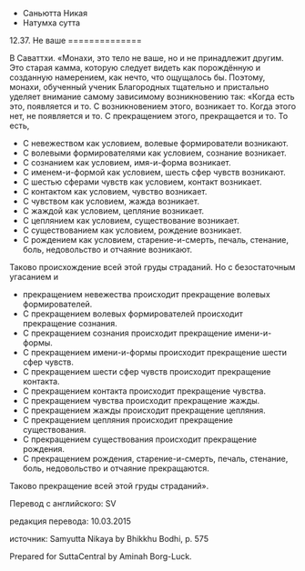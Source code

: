 









* Саньютта Никая
* Натумха сутта


12\.37\. Не ваше
\=\=\=\=\=\=\=\=\=\=\=\=\=\=



В Саваттхи\. «Монахи, это тело не ваше, но и не принадлежит другим\. Это старая камма, которую следует видеть как порождённую и созданную намерением, как нечто, что ощущалось бы\. Поэтому, монахи, обученный ученик Благородных тщательно и пристально уделяет внимание самому зависимому возникновению так: «Когда есть это, появляется и то\. С возникновением этого, возникает то\. Когда этого нет, не появляется и то\. С прекращением этого, прекращается и то\. То есть,


* С невежеством как условием, волевые формирователи возникают\.
* С волевыми формирователями как условием, сознание возникает\.
* С сознанием как условием, имя\-и\-форма возникает\.
* С именем\-и\-формой как условием, шесть сфер чувств возникают\.
* С шестью сферами чувств как условием, контакт возникает\.
* С контактом как условием, чувство возникает\.
* С чувством как условием, жажда возникает\.
* С жаждой как условием, цепляние возникает\.
* С цеплянием как условием, существование возникает\.
* С существованием как условием, рождение возникает\.
* С рождением как условием, старение\-и\-смерть, печаль, стенание, боль, недовольство и отчаяние возникают\.


Таково происхождение всей этой груды страданий\. Но с безостаточным угасанием и


* прекращением невежества происходит прекращение волевых формирователей\.
* С прекращением волевых формирователей происходит прекращение сознания\.
* С прекращением сознания происходит прекращение имени\-и\-формы\.
* С прекращением имени\-и\-формы происходит прекращение шести сфер чувств\.
* С прекращением шести сфер чувств происходит прекращение контакта\.
* С прекращением контакта происходит прекращение чувства\.
* С прекращением чувства происходит прекращение жажды\.
* С прекращением жажды происходит прекращение цепляния\.
* С прекращением цепляния происходит прекращение существования\.
* С прекращением существования происходит прекращение рождения\.
* С прекращением рождения, старение\-и\-смерть, печаль, стенание, боль, недовольство и отчаяние прекращаются\.


Таково прекращение всей этой груды страданий»\.



Перевод с английского: SV


редакция перевода: 10\.03\.2015


источник: Samyutta Nikaya by Bhikkhu Bodhi, p\. 575


Prepared for SuttaCentral by Aminah Borg\-Luck\.






